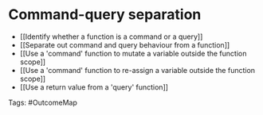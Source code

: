# Command-query separation

- [[Identify whether a function is a command or a query]]
- [[Separate out command and query behaviour from a function]]
- [[Use a 'command' function to mutate a variable outside the function scope]]
- [[Use a 'command' function to re-assign a variable outside the function scope]]
- [[Use a return value from a 'query' function]]

Tags: #OutcomeMap 